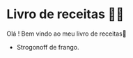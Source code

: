 # Livro de receitas :man_cook:

Olá ! Bem vindo ao meu livro de receitas:icecream:

- Strogonoff de frango.